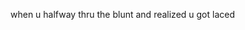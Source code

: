 when u halfway thru the blunt and realized u got laced

<!---
1leuk/1leuk is a ✨ special ✨ repository because its `README.md` (this file) appears on your GitHub profile.
You can click the Preview link to take a look at your changes.
--->
